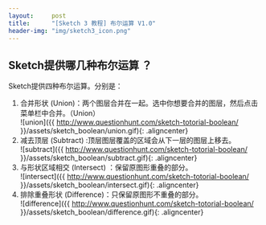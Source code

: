 ```yaml
---
layout:     post
title:      "[Sketch 3 教程] 布尔运算 V1.0"
header-img: "img/sketch3_icon.png"
---
```


## Sketch提供哪几种布尔运算 ？
Sketch提供四种布尔运算。分别是：
1. 合并形状 (Union)：两个图层合并在一起。选中你想要合并的图层，然后点击菜单栏中合并。（Union）<br/>
![union]({{ http://www.questionhunt.com/sketch-totorial-boolean/ }}/assets/sketch_boolean/union.gif){: .aligncenter}<br/>
2. 减去顶层 (Subtract) :顶层图层覆盖的区域会从下一层的图层上移去。<br/>
![subtract]({{ http://www.questionhunt.com/sketch-totorial-boolean/ }}/assets/sketch_boolean/subtract.gif){: .aligncenter}<br/>
3. 与形状区域相交 (Intersect) ：保留原图形重叠的部分。<br/>
![intersect]({{ http://www.questionhunt.com/sketch-totorial-boolean/ }}/assets/sketch_boolean/intersect.gif){: .aligncenter}<br/>
4. 排除重叠形状 (Difference)：只保留原图形不重叠的部分。 <br/>
![difference]({{ http://www.questionhunt.com/sketch-totorial-boolean/ }}/assets/sketch_boolean/difference.gif){: .aligncenter}<br/>

